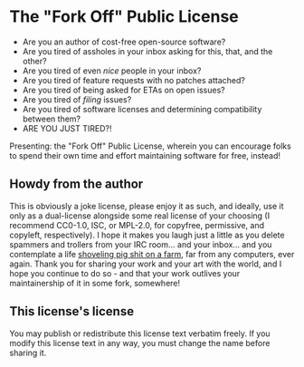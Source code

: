 # The "Fork Off" Public License

- Are you an author of cost-free open-source software?
- Are you tired of assholes in your inbox asking for this, that, and the other?
- Are you tired of even _nice_ people in your inbox?
- Are you tired of feature requests with no patches attached?
- Are you tired of being asked for ETAs on open issues?
- Are you tired of *filing* issues?
- Are you tired of software licenses and determining compatibility between
  them?
- ARE YOU JUST TIRED?!

Presenting: the "Fork Off" Public License, wherein you can encourage folks to
spend their own time and effort maintaining software for free, instead!

## Howdy from the author

This is obviously a joke license, please enjoy it as such, and ideally, use it
only as a dual-license alongside some real license of your choosing (I
recommend CC0-1.0, ISC, or MPL-2.0, for copyfree, permissive, and copyleft,
respectively). I hope it makes you laugh just a little as you delete spammers
and trollers from your IRC room... and your inbox... and you contemplate a life
[shoveling pig shit on a farm](https://www.youtube.com/watch?v=b2F-DItXtZs),
far from any computers, ever again. Thank you for sharing your work and your
art with the world, and I hope you continue to do so - and that your work
outlives your maintainership of it in some fork, somewhere!

## This license's license

You may publish or redistribute this license text verbatim freely. If you
modify this license text in any way, you must change the name before sharing
it.
